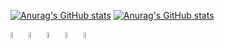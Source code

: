 
[![Anurag's GitHub stats](https://status-profile-git-main-joaomarcelopdfs-projects.vercel.app/api?username=JoaoMarcelopdf&show_icons=true&theme=radical&rank_icon=github)](https://github.com/JoaoMarcelopdf)
[![Anurag's GitHub stats](https://status-profile-git-main-joaomarcelopdfs-projects.vercel.app//api/top-langs/?username=JoaoMarcelopdf&layout=compact&theme=radical)](https://github.com/JoaoMarcelopdf)


<div float="left">
  <picture> <img width = 5% src="https://cdn.jsdelivr.net/gh/devicons/devicon/icons/c/c-original.svg">                     </picture>
  <picture> <img width = 5% src="https://cdn.jsdelivr.net/gh/devicons/devicon/icons/cplusplus/cplusplus-original.svg" />   </picture>
  <picture> <img width = 5% src="https://cdn.jsdelivr.net/gh/devicons/devicon/icons/html5/html5-original.svg" />           </picture>
  <picture> <img width = 5% src="https://cdn.jsdelivr.net/gh/devicons/devicon/icons/css3/css3-original.svg" />             </picture>
  <picture> <img width = 5% src="https://cdn.jsdelivr.net/gh/devicons/devicon/icons/javascript/javascript-original.svg" /> </picture>
</div>

<!--
**JoaoMarcelopdf/JoaoMarcelopdf** is a ✨ _special_ ✨ repository because its `README.md` (this file) appears on your GitHub profile.

Here are some ideas to get you started:

- 🔭 I’m currently working on ...
- 🌱 I’m currently learning ...
- 👯 I’m looking to collaborate on ...
- 🤔 I’m looking for help with ...
- 💬 Ask me about ...
- 📫 How to reach me: ...
- 😄 Pronouns: ...
- ⚡ Fun fact: ..--!>

